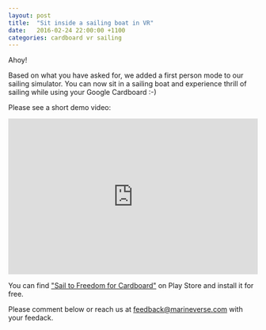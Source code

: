 ```yaml
---
layout: post
title:  "Sit inside a sailing boat in VR"
date:   2016-02-24 22:00:00 +1100
categories: cardboard vr sailing
---
```


Ahoy!

Based on what you have asked for, we added a first person mode to our sailing simulator. You can now sit in a sailing boat and experience thrill of sailing while using your Google Cardboard :-)

Please see a short demo video:

<iframe width="100%" height="315" src="https://www.youtube.com/embed/P6bpkk7qF7w" frameborder="0" allowfullscreen></iframe>

You can find ["Sail to Freedom for Cardboard"](https://play.google.com/store/apps/details?id=com.marineverse.sailtofreedom) on Play Store and install it for free.

Please comment below or reach us at feedback@marineverse.com with your feedack.